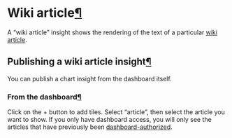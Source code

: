 Wiki article[¶](#wiki-article "Permalink to this heading")
==========================================================


A “wiki article” insight shows the rendering of the text of a particular [wiki article](../../collaboration/wiki.html).



Publishing a wiki article insight[¶](#publishing-a-wiki-article-insight "Permalink to this heading")
----------------------------------------------------------------------------------------------------


You can publish a chart insight from the dashboard itself.



### From the dashboard[¶](#from-the-dashboard "Permalink to this heading")


Click on the \+ button to add tiles. Select “article”, then select the article you want to show. If you only have dashboard access, you will only see the articles that have previously been [dashboard\-authorized](../../security/authorized-objects.html).